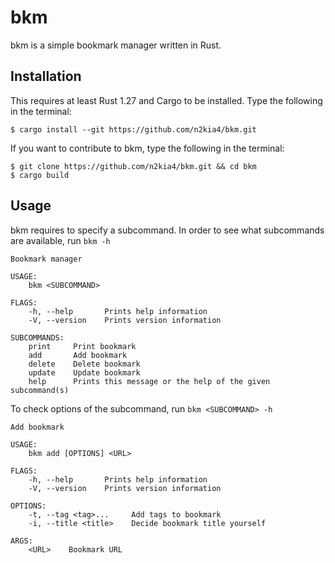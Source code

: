 # bkm

bkm is a simple bookmark manager written in Rust.


## Installation

This requires at least Rust 1.27 and Cargo to be installed. Type the following in the terminal:

```
$ cargo install --git https://github.com/n2kia4/bkm.git
```

If you want to contribute to bkm, type the following in the terminal:

```
$ git clone https://github.com/n2kia4/bkm.git && cd bkm
$ cargo build
```


## Usage

bkm requires to specify a subcommand. In order to see what subcommands are available, run `bkm -h`

```
Bookmark manager

USAGE:
    bkm <SUBCOMMAND>

FLAGS:
    -h, --help       Prints help information
    -V, --version    Prints version information

SUBCOMMANDS:
    print     Print bookmark
    add       Add bookmark
    delete    Delete bookmark
    update    Update bookmark
    help      Prints this message or the help of the given subcommand(s)
```

To check options of the subcommand, run `bkm <SUBCOMMAND> -h`

```
Add bookmark

USAGE:
    bkm add [OPTIONS] <URL>

FLAGS:
    -h, --help       Prints help information
    -V, --version    Prints version information

OPTIONS:
    -t, --tag <tag>...     Add tags to bookmark
    -i, --title <title>    Decide bookmark title yourself

ARGS:
    <URL>    Bookmark URL
```
